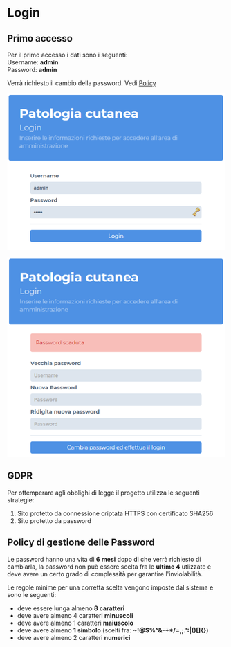 # Login

## Primo accesso

Per il primo accesso i dati sono i seguenti:  
Username: **admin**  
Password: **admin**

Verrà richiesto il cambio della password. Vedi [Policy](./#policy-di-gestione-delle-password)

![Login iniziale](.gitbook/assets/image%20%281%29.png)

![Cambio password richiesto](.gitbook/assets/image.png)

## GDPR

Per ottemperare agli obblighi di legge il progetto utilizza le seguenti strategie:

1. Sito protetto da connessione criptata HTTPS con certificato SHA256
2. Sito protetto da password

## Policy di gestione delle Password

Le password hanno una vita di **6 mesi** dopo di che verrà richiesto di cambiarla, la password non può essere scelta fra le **ultime 4** utlizzate e deve avere un certo grado di complessità per garantire l'inviolabilità. 

Le regole minime per una corretta scelta vengono imposte dal sistema e sono le seguenti: 

* deve essere lunga almeno **8 caratteri**
* deve avere almeno 4 caratteri **minuscoli**
* deve avere almeno 1 caratteri **maiuscolo**
* deve avere almeno **1 simbolo** \(scelti fra: **~!@$%^&\-+\*/=,;.':\|\(\)\[\]{}**\)
* deve avere almeno 2 caratteri **numerici**

